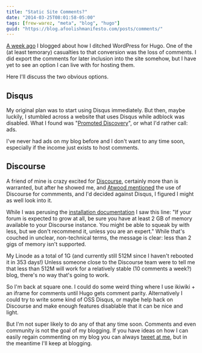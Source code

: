 ```yaml
---
title: "Static Site Comments?"
date: "2014-03-25T08:01:58-05:00"
tags: [frew-warez, "meta", "blog", "hugo"]
guid: "https://blog.afoolishmanifesto.com/posts/comments/"
---
```

[A week ago](/posts/hugo) I blogged about how I ditched WordPress for Hugo.  One
of the (at least temorary) casualties to that conversion was the loss of
comments.  I did export the comments for later inclusion into the site somehow,
but I have yet to see an option I can live with for hosting them.

Here I'll discuss the two obvious options.

## Disqus

My original plan was to start using Disqus immediately.  But then, maybe
luckily, I stumbled across a website that uses Disqus while adblock was
disabled.  What I found was "[Promoted
Discovery](http://help.disqus.com/customer/portal/articles/666278-introducing-promoted-discovery-and-f-a-q-)",
or what I'd rather call: ads.

I've never had ads on my blog before and I don't want to any time soon,
especially if the income just exists to host comments.

## Discourse

A friend of mine is crazy excited for [Discourse](http://www.discourse.org),
certainly more than is warranted, but after he showed me, and [Atwood
mentioned](http://blog.codinghorror.com/please-read-the-comments/) the use of
Discourse for commments, and I'd decided against Disqus, I figured I might as
well look into it.

While I was perusing the [installation
documentation](https://github.com/discourse/discourse/blob/master/docs/ADMIN-QUICK-START-GUIDE.md)
I saw this line: "If your forum is expected to grow at all, be sure you have at
least 2 GB of memory available to your Discourse instance. You might be able to
squeak by with less, but we don't recommend it, unless you are an expert." While
that's couched in unclear, non-technical terms, the message is clear: less than
2 gigs of memory isn't supported.

My Linode as a total of 1G (and currently still 512M since I haven't rebooted it
in 353 days!)  Unless someone close to the Discourse team were to tell me that
less than 512M will work for a relatively stable (10 comments a week?) blog,
there's no way that's going to work.

So I'm back at square one.  I could do some weird thing where I use ikiwiki + an
iframe for comments until Hugo gets comment parity.  Alternatively I could try
to write some kind of OSS Disqus, or maybe help hack on Discourse and make
enough features disablable that it can be nice and light.

But I'm not super likely to do any of that any time soon. Comments and even
community is not the goal of my blogging.  If you have ideas on how I can easily
regain commenting on my blog you can always [tweet at
me](https://twitter.com/frioux), but in the meantime I'll keep at blogging.
